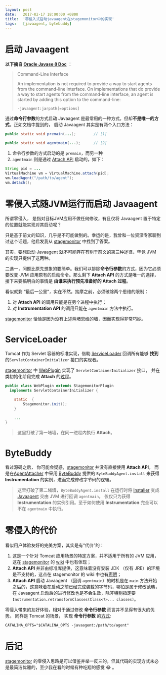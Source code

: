 ```yaml
---
layout:	post
date:	2017-02-17 18:00:00 +0800
title:	'零侵入式启动javaagent在stagemonitor中的实现'
tags:	[javaagent, bytebuddy]
---
```


# 启动 Javaagent

**以下摘自 [Oracle Javase 8 Doc](https://docs.oracle.com/javase/8/docs/api/java/lang/instrument/package-summary.html)** ：

> Command-Line Interface
>
> An implementation is not required to provide a way to start agents from the command-line interface. On implementations that do provide a way to start agents from the command-line interface, an agent is started by adding this option to the command-line:
>
> `-javaagent:jarpath[=options]`

通过**命令行参数**的方式启动 Javaagent 是最常用的一种方式，但却**不是唯一的方式**。正如文档中提到的， 启动 Javaagent 其实是有两个入口方法：


```java
public static void premain(...);        // [1]

public static void agentmain(...);      // [2]
```

1. 命令行参数的方式启动的是 `premain`，而另一种
2. `agentmain` 则是通过 [Attach API](http://docs.oracle.com/javase/8/docs/jdk/api/attach/spec/index.html) 启动的，如下：

```java
String pid = ...
VirtualMachine vm = VirtualMachine.attach(pid);
vm.loadAgent("/path/to/agent");
vm.detach();
```


# 零侵入式随JVM运行而启动 Javaagent

所谓零侵入， 是指对目标JVM应用不做任何修改，有且仅将 Javaagent 置于特定的位置就能实现对其启动呢？ 

只是基于前文的知识，几乎是不可能做到的。幸运的是，我曾和一位资深专家聊到过这个话题，他启发我从 [stagemonitor][sm] 中找到了答案。

<!--more-->

其实，要想启动 Javaagent 就不可能存在有别于前文的第三种途径，毕竟 JVM 的实现只提供了这两种。

二选一，问题比原先想象的要简单。我们可以排除**命令行参数**的方式，因为它必须要改变 JVM 应用原有的启动命令。那么剩下 **Attach API** 的方式是唯一的选择， 接下来要搞明白的事情是 **由谁来执行预先准备好的 Attach 过程**。

看似就剩 “最后一公里”，实在不然。揣摩之前，必须破除两个思维的限制：

1. 对 **Attach API** 的调用只能是在另个进程中执行；
2. 对 **Instrumentation API** 的调用只能在 `agentmain` 方法中执行。

[stagemonitor][sm] 恰恰是因为没有上述两堵思维的墙，因而实现得非常巧妙。

# ServiceLoader

Tomcat 作为 Servlet 容器的标准实现，借助 [ServiceLoader][sl] 回调所有能够 **找到** 的`ServletContainerInitializer` 接口的实现者。

[stagemonitor][sm] 中 [WebPlugin][wp] 实现了 `ServletContainerInitializer` 接口， 并在类初始化阶段完成 **Attach** 的[过程][init]。


```java
public class WebPlugin extends StagemonitorPlugin 
  implements ServletContainerInitializer {

	static  {
		Stagemonitor.init();
	}
	
	...
}	
```

> 这里打破了第一堵墙，在同一进程内执行 **Attach**。

# ByteBuddy

看过源码之后， 你可能会疑惑，[stagemonitor][sm] 并没有直接使用 **Attach API**， 而是在[AgentAttacher][aa] 中采用 [ByteBuddy](http://bytebuddy.net/#/) 提供的 `ByteBuddyAgent.install` 来获得 **Instrumentation** 的实例，进而完成修改字节码的逻辑。

> 这里打破了第二堵墙，`ByteBuddyAgent.install` 在运行时将 [Installer][inst] 变成 [Javaagent][ap] 交由 JVM 进行回调 `agentmain`， 仅仅只为获得 **Instrumentation** 的实例引用。至于如何使用 **Instrumentation** 完全可以不在 `agentmain` 中执行。

# 零侵入的代价

看似用户体验友好的完美方案，其实是有“代价”的：

1. 这是一个针对 Tomcat 应用场景的特定方案，并不适用于所有的 JVM 应用，这在 [stagemonitor][sm] 的 [wiki](https://github.com/stagemonitor/stagemonitor/wiki/Step-1%3A-In-Browser-Widget#embedded-servlet-containers) 中也有体现； 
2. **Attach API** 并非由标准库提供，这意味着没有安装 JDK （仅有 JRE）的环境是不支持的，这点在 stagemonitor 的 wiki 中也有[声明](https://github.com/stagemonitor/stagemonitor/wiki/Installation)；
3. **Attach API** 启动 Javaagent （回调 `agentmain`）的时机是在 `main` 方法开始之后的，这意味着在启动之前已经完成装载的字节码，哪怕是属于修改范畴，在 Javaagent 启动后的进行修改也是不会生效，除非特别指定要 `Instrumentation.retransformClasses(Class<?>... classes)`。

零侵入带来的友好体验，相对于通过修改 **命令行参数** 而言并不见得有很大的优势。 同样是 Tomcat 的场景， 实现 **命令行参数** 的[方式][ta]:

```
CATALINA_OPTS="$CATALINA_OPTS -javaagent:/path/to/agent"
```

# 后记

[stagemonitor][sm] 的零侵入思路是可以借鉴并举一反三的，但其代码的实现方式未必是最简洁优雅的，至少我在看的时候有种吃翔的感觉 😂 。


[sm]: https://github.com/hexdecteam/stagemonitor/tree/easestack-0.25.0
[sl]: http://docs.oracle.com/javase/8/docs/api/java/util/ServiceLoader.html
[wp]: https://github.com/hexdecteam/stagemonitor/blob/easestack-0.25.0/stagemonitor-web/src/main/java/org/stagemonitor/web/WebPlugin.java#L47
[init]: https://github.com/hexdecteam/stagemonitor/blob/easestack-0.25.0/stagemonitor-web/src/main/java/org/stagemonitor/web/WebPlugin.java#L56
[inst]: https://github.com/raphw/byte-buddy/blob/master/byte-buddy-agent/src/main/java/net/bytebuddy/agent/Installer.java#L69
[ap]: https://github.com/raphw/byte-buddy/blob/master/byte-buddy-agent/src/main/java/net/bytebuddy/agent/ByteBuddyAgent.java#L796
[aa]: https://github.com/hexdecteam/stagemonitor/blob/easestack-0.25.0/stagemonitor-core/src/main/java/org/stagemonitor/core/instrument/AgentAttacher.java#L94
[ta]: http://stackoverflow.com/questions/6697063/adding-javaagent-to-tomcat-6-server-where-do-i-put-it-and-in-what-format


